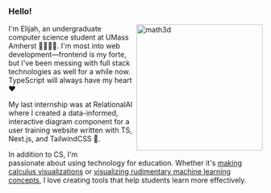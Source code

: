 ### Hello!

<img align="right" width="250" alt="math3d" src="https://user-images.githubusercontent.com/37519236/184224189-e0d679e5-8752-4e64-8bb8-da49c36a9d4a.png">


I'm Elijah, an undergraduate computer science student at UMass Amherst 🧑🏽‍💻🐒. I'm most into web development—frontend is my forte, but I've been messing with full stack technologies as well for a while now. TypeScript will always have my heart ❤️

My last internship was at RelationalAI where I created a data-informed, interactive diagram component for a user training website written with TS, Next.js, and TailwindCSS 🌊.

In addition to CS, I'm passionate about using technology for education. Whether it's [making calculus visualizations](https://elijahcalc.netlify.app/euler/) or [visualizing rudimentary machine learning concepts](https://beautifuldatascience.netlify.app/), I love creating tools that help students learn more effectively.

<!--
**ecuber/ecuber** is a ✨ _special_ ✨ repository because its `README.md` (this file) appears on your GitHub profile.

Here are some ideas to get you started:

- 🔭 I’m currently working on ...
- 🌱 I’m currently learning ...
- 👯 I’m looking to collaborate on ...
- 🤔 I’m looking for help with ...
- 💬 Ask me about ...
- 📫 How to reach me: ...
- 😄 Pronouns: ...
- ⚡ Fun fact: ...
-->
